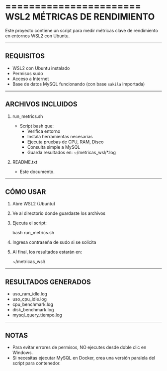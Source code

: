 =======================
WSL2 MÉTRICAS DE RENDIMIENTO
=======================

Este proyecto contiene un script para medir métricas clave de rendimiento en entornos WSL2 con Ubuntu.

-----------------------
REQUISITOS
-----------------------
- WSL2 con Ubuntu instalado
- Permisos sudo
- Acceso a Internet
- Base de datos MySQL funcionando (con base `sakila` importada)

-----------------------
ARCHIVOS INCLUIDOS
-----------------------
1. run_metrics.sh
   - Script bash que:
     * Verifica entorno
     * Instala herramientas necesarias
     * Ejecuta pruebas de CPU, RAM, Disco
     * Consulta simple a MySQL
     * Guarda resultados en: ~/metricas_wsl/*.log

2. README.txt
   - Este documento.

-----------------------
CÓMO USAR
-----------------------
1. Abre WSL2 (Ubuntu)
2. Ve al directorio donde guardaste los archivos
3. Ejecuta el script:
   
   bash run_metrics.sh

4. Ingresa contraseña de sudo si se solicita
5. Al final, los resultados estarán en:

   ~/metricas_wsl/

-----------------------
RESULTADOS GENERADOS
-----------------------
- uso_ram_idle.log
- uso_cpu_idle.log
- cpu_benchmark.log
- disk_benchmark.log
- mysql_query_tiempo.log

-----------------------
NOTAS
-----------------------
- Para evitar errores de permisos, NO ejecutes desde doble clic en Windows.
- Si necesitas ejecutar MySQL en Docker, crea una versión paralela del script para contenedor.

